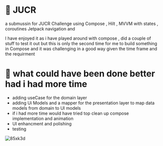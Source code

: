 # 🚗 JUCR
a submussin for JUCR Challenge using Compose , Hilt , MVVM with states , coroutines Jetpack navigation and

I have enjoyed it as i have played around with compose , did a couple of stuff to test it out but this is only the second time for me to build something in Compose and it was challenging in a good way given the time frame and the requirment

# 🚧 what could have been done better had i had more time
- adding useCase for the domain layer
- adding Ui Models and a mapper for the presentation layer to map data models from domain to UI models
- if i had more time would have tried top clean up compose implementation and animation
- UI enhancment and polishing
- testing

![85xk3d](https://github.com/MohammedTag/JUCR/assets/32391623/b4cd6db7-511d-4619-b9b7-092cb0862e28)

